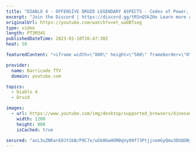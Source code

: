 ```yaml
---
title: "DIABLO 4 - OFFENSIVE DRUID LEGENDARY ASPECTS - Codex of Power, Diablo IV"
excerpt: "Join the Discord | https://discord.gg/tR5nQ5kZHx Learn more about the specific Offensive Legendary Aspects you can apply to ..."
originalUrl: https://youtube.com/watch?v=et_uaOBTseg
type: video
length: PT3M34S
publishedDateTime: 2023-01-10T16:47:30Z
heat: 50

featuredContent: "<iframe width=\"800\" height=\"500\" frameborder=\"0\" src=\"https://www.youtube.com/embed/et_uaOBTseg\" allow=\"accelerometer; autoplay; encrypted-media; gyroscope; picture-in-picture\" allowfullscreen></iframe>"

provider:
  name: Barricade TTV
  domain: youtube.com

topics:
  - Diablo 4
  - Druid

images:
  - url: https://www.youtube.com/img/desktop/supported_browsers/dinosaur.png
    width: 1200
    height: 800
    isCached: true

secured: "asL3uZNRarE0JtSbB/P9C7x/wSb0UwHORBqVy09f73PtjjvomGyQmu3DUQOByPvkuUhL52M4y37JFoE8YyhwIhP3/nVOBrOayd9TnSwas4ZvKZ6gb3h2qv31ZDPZUm2XwMA9svvODpVln857pW5VpZh5YmuFqNS3PN8GN6QFCD4gbodeqa60S5luDOIVJUlIK4frqRffKiNfjuG5yRMaBfjhw+HdaAaH2EhWiVibEsqusaDYOqGyUcXpCfDvEMi+yljWRvcRn+a7LoVUBIOSDqoVhIEDNbWy5tUAv71GyXvxHVWS85zh/ZaXEaQQGOKyzxiRfBg3WGzg8MqudMdTqzFAOoH8SCD2KKpw/k+ikFvcVSwDGL2f4Uxl9Ve95I9kaD1boxmAUW14n7qM3Tf95wv2UKH/xcUTjYfV87Ut790=;gwdFb9ewhCuMd08+SBqQ9g=="
---
```


